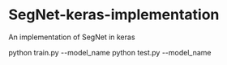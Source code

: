 # SegNet-keras-implementation
An implementation of SegNet in keras

python train.py --model_name <name of model to be saved>
python test.py --model_name <name of model to read>
